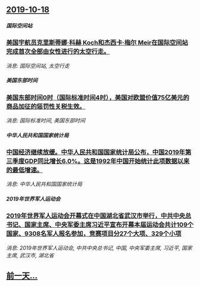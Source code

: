 ## [2019-10-18](/news/2019/10/18/index.md)

##### 国际空间站
### [美国宇航员克里斯蒂娜·科赫 Koch和杰西卡·梅尔 Meir在国际空间站完成首次全部由女性进行的太空行走。 ](/news/2019/10/18/美国宇航员克里斯蒂娜-科赫-Koch和杰西卡-梅尔-Meir在国际空间站完成首次全部由女性进行的太空行走.md)
_消息: 国际空间站, 太空行走_

##### 美国东部时间
### [美国东部时间0时（国际标准时间4时），美国对欧盟价值75亿美元的商品加征的惩罚性关税生效。 ](/news/2019/10/18/美国东部时间0时-国际标准时间4时-美国对欧盟价值75亿美元的商品加征的惩罚性关税生效.md)
_消息: 国际标准时间, 美国东部时间_

##### 中华人民共和国国家统计局
### [中国经济继续放缓。中华人民共和国国家统计局公布，中国2019年第三季度GDP同比增长6.0%。这是1992年中国开始统计此项数据以来的最低增速。 ](/news/2019/10/18/中国经济继续放缓-中华人民共和国国家统计局公布-中国2019年第三季度GDP同比增长60-这是1992年中国开始统计.md)
_消息: 中华人民共和国国家统计局_

##### 2019年世界军人运动会
### [2019年世界军人运动会开幕式在中国湖北省武汉市举行，中共中央总书记、国家主席、中央军委主席习近平宣布开幕本届运动会共计109个国家、9308名军人报名参加，竞赛项目分27个大项、329个小项](/news/2019/10/18/2019年世界军人运动会开幕式在中国湖北省武汉市举行-中共中央总书记-国家主席-中央军委主席习近平宣布开幕本届运动会共计.md)
_消息: 2019年世界军人运动会, 中共中央总书记, 中国, 中央军委主席, 习近平, 国家主席, 武汉市, 湖北省_

## [前一天...](/news/2019/10/17/index.md)

